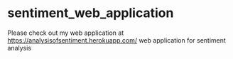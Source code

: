 # sentiment_web_application

Please check out my web application at https://analysisofsentiment.herokuapp.com/
web application for sentiment analysis
